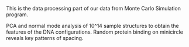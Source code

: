 This is the data processing part of our data from Monte Carlo Simulation program.

PCA and normal mode analysis of 10^14 sample structures to obtain the features of the DNA configurations.
Random protein binding on minicircle reveals key patterns of spacing.
